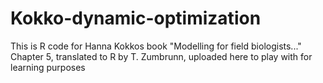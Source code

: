 # Kokko-dynamic-optimization
This is R code for Hanna Kokkos book "Modelling for field biologists..." Chapter 5, translated to R by T. Zumbrunn, uploaded here to play with for learning purposes
